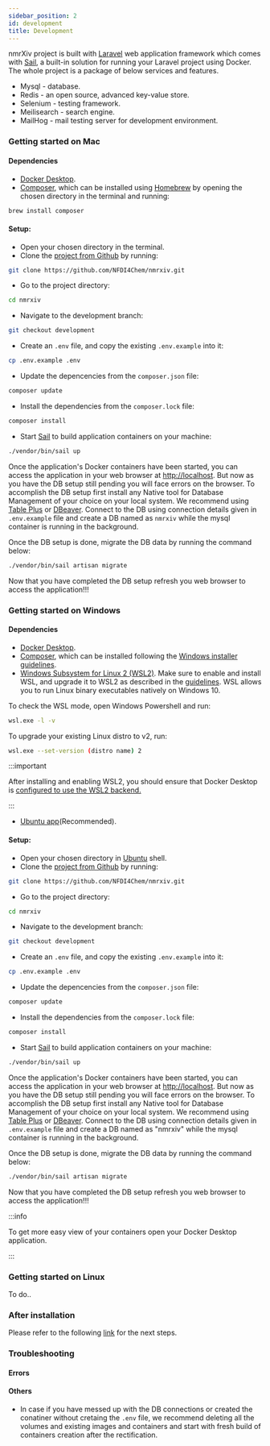 ```yaml
---
sidebar_position: 2
id: development
title: Development
---
```


nmrXiv project is built with [Laravel](https://laravel.com/docs/8.x) web application framework which comes with [Sail](https://laravel.com/docs/8.x/sail), a built-in solution for running your Laravel project using Docker. 
The whole project is a package of below services and features.
* Mysql - database.
* Redis - an open source, advanced key-value store.
* Selenium - testing framework.
* Meilisearch - search engine.
* MailHog - mail testing server for development environment.


### Getting started on Mac

#### Dependencies
* [Docker Desktop](https://www.docker.com/products/docker-desktop). 
* [Composer](https://getcomposer.org/), which can be installed using [Homebrew](https://brew.sh/) by opening the chosen directory in the terminal and running:
```bash
brew install composer
```
#### Setup:
* Open your chosen directory in the terminal.
* Clone the [project from Github](https://github.com/NFDI4Chem/nmrxiv) by running:
```bash
git clone https://github.com/NFDI4Chem/nmrxiv.git
```
* Go to the project directory:
```bash
cd nmrxiv
```
* Navigate to the development branch:
```bash
git checkout development
```
* Create an `.env` file, and copy the existing `.env.example` into it:
```bash
cp .env.example .env 
```
* Update the depencencies from the `composer.json` file: 
```bash
composer update
```
* Install the dependencies from the `composer.lock` file:
```bash
composer install
```
* Start [Sail](https://laravel.com/docs/8.x/sail#starting-and-stopping-sail) to build application containers on your machine:
```bash
./vendor/bin/sail up
```

Once the application's Docker containers have been started, you can access the application in your web browser at [http://localhost](http://localhost).
But now as you have the DB setup still pending you will face errors on the browser. To accomplish the DB setup first install any Native tool for Database Management of your choice on your local system. We recommend using [Table Plus](https://tableplus.com/download) or [DBeaver](https://dbeaver.io/download/).
Connect to the DB using connection details given in `.env.example` file and create a DB named as `nmrxiv` while the mysql container is running in the background. 

Once the DB setup is done, migrate the DB data by running the command below:
```bash
./vendor/bin/sail artisan migrate 
```
Now that you have completed the DB setup refresh you web browser to access the application!!! 

### Getting started on Windows

#### Dependencies
* [Docker Desktop](https://www.docker.com/products/docker-desktop).
* [Composer](https://getcomposer.org/), which can be installed following the [Windows installer guidelines](https://getcomposer.org/download/).
* [Windows Subsystem for Linux 2 (WSL2)](https://docs.microsoft.com/en-us/windows/wsl/). Make sure to enable and install WSL, and upgrade it to WSL2 as described in the [guidelines](https://docs.microsoft.com/en-us/windows/wsl/install-win10). WSL allows you to run Linux binary executables natively on Windows 10.

To check the WSL mode, open Windows Powershell and run:

```bash
wsl.exe -l -v
```

To upgrade your existing Linux distro to v2, run:
```bash
wsl.exe --set-version (distro name) 2
```

:::important

After installing and enabling WSL2, you should ensure that Docker Desktop is [configured to use the WSL2 backend.](https://docs.docker.com/desktop/windows/wsl/)

:::
* [Ubuntu app](https://www.microsoft.com/store/productId/9NBLGGH4MSV6)(Recommended).

#### Setup:
* Open your chosen directory in [Ubuntu](https://www.microsoft.com/store/productId/9NBLGGH4MSV6) shell.
* Clone the [project from Github](https://github.com/NFDI4Chem/nmrxiv) by running:
```bash
git clone https://github.com/NFDI4Chem/nmrxiv.git
```
* Go to the project directory:
```bash
cd nmrxiv
```
* Navigate to the development branch:
```bash
git checkout development
```
* Create an `.env` file, and copy the existing `.env.example` into it:
```bash
cp .env.example .env 
```
* Update the depencencies from the `composer.json` file: 
```bash
composer update
```
* Install the dependencies from the `composer.lock` file:
```bash
composer install
```
* Start [Sail](https://laravel.com/docs/8.x/sail#starting-and-stopping-sail) to build application containers on your machine:
```bash
./vendor/bin/sail up
```

Once the application's Docker containers have been started, you can access the application in your web browser at [http://localhost](http://localhost).
But now as you have the DB setup still pending you will face errors on the browser. To accomplish the DB setup first install any Native tool for Database Management of your choice on your local system. We recommend using [Table Plus](https://tableplus.com/download) or [DBeaver](https://dbeaver.io/download/).
Connect to the DB using connection details given in `.env.example` file and create a DB named as "nmrxiv" while the mysql container is running in the background. 

Once the DB setup is done, migrate the DB data by running the command below:
```bash
./vendor/bin/sail artisan migrate 
```
Now that you have completed the DB setup refresh you web browser to access the application!!! 

:::info

To get more easy view of your containers open your Docker Desktop application.

:::


### Getting started on Linux

To do..

### After installation
Please refer to the following [link](http://docs.nmrxiv.org/docs/developer-guides/development-workflow) for the next steps.
### Troubleshooting

#### Errors
#### Others

* In case if you have messed up with the DB connections or created the conatiner without cretaing the `.env` file, we recommend deleting all the volumes and existing images and containers and start with fresh build of containers creation after the rectification.
